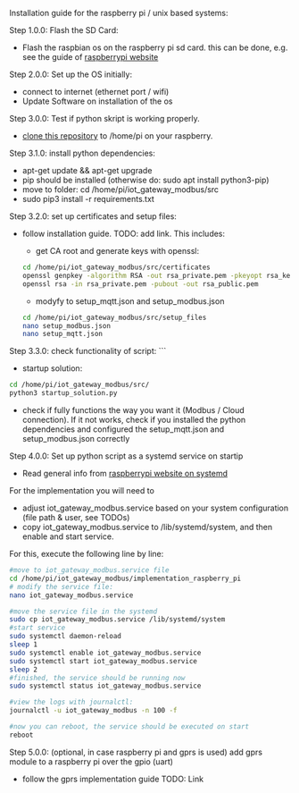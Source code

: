 Installation guide for the raspberry pi / unix based systems:


Step 1.0.0: Flash the SD Card:
- Flash the  raspbian os on the raspberry pi sd card. this can be done, e.g. see the guide of [raspberrypi website](https://www.raspberrypi.org/documentation/installation/installing-images/)   

Step 2.0.0: Set up the OS initially: 
- connect to internet (ethernet port / wifi)
- Update Software on installation of the os 


Step 3.0.0: Test if python skript is working properly.
- [clone this repository](https://github.com/michaelfeil/iot_gateway_modbus) to /home/pi on your raspberry.

Step 3.1.0: install python dependencies:
- apt-get update && apt-get upgrade
- pip should be installed (otherwise do: sudo apt install python3-pip)
- move to folder: cd /home/pi/iot_gateway_modbus/src
- sudo pip3 install -r requirements.txt

Step 3.2.0: set up certificates and setup files:
- follow installation guide. TODO: add link. This includes:
	- get CA root and generate keys with openssl:
	
	```bash
	cd /home/pi/iot_gateway_modbus/src/certificates
	openssl genpkey -algorithm RSA -out rsa_private.pem -pkeyopt rsa_keygen_bits:2048
	openssl rsa -in rsa_private.pem -pubout -out rsa_public.pem
	```
	- modyfy to setup_mqtt.json and setup_modbus.json
	```bash
	cd /home/pi/iot_gateway_modbus/src/setup_files
	nano setup_modbus.json
	nano setup_mqtt.json
	```

Step 3.3.0: check functionality of script:	```

- startup solution: 
```bash
cd /home/pi/iot_gateway_modbus/src/
python3 startup_solution.py
```
- check if fully functions the way you want it (Modbus / Cloud connection). 
	If it not works, check if you installed the python dependencies and configured the setup_mqtt.json and setup_modbus.json correctly

Step 4.0.0: Set up python script as a systemd service on startip
- Read general info from [raspberrypi website on systemd](https://www.raspberrypi.org/documentation/linux/usage/systemd.md)   

For the implementation you will need to
- adjust iot_gateway_modbus.service based on your system configuration (file path & user, see TODOs)
- copy iot_gateway_modbus.service to /lib/systemd/system, and then enable and start service.

For this, execute the following line by line:
```bash
#move to iot_gateway_modbus.service file
cd /home/pi/iot_gateway_modbus/implementation_raspberry_pi
# modify the service file:
nano iot_gateway_modbus.service

#move the service file in the systemd
sudo cp iot_gateway_modbus.service /lib/systemd/system
#start service
sudo systemctl daemon-reload
sleep 1
sudo systemctl enable iot_gateway_modbus.service
sudo systemctl start iot_gateway_modbus.service
sleep 2
#finished, the service should be running now
sudo systemctl status iot_gateway_modbus.service

#view the logs with journalctl:
journalctl -u iot_gateway_modbus -n 100 -f

#now you can reboot, the service should be executed on start
reboot
```


Step 5.0.0: (optional, in case raspberry pi and gprs is used) add gprs module to a raspberry pi over the gpio (uart) 
- follow the gprs implementation guide TODO: Link
